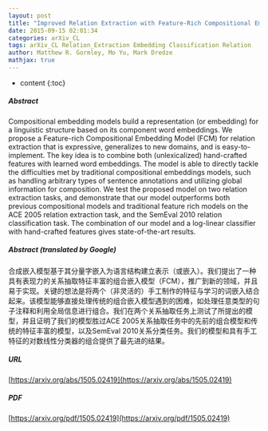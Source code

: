 ```yaml
---
layout: post
title: "Improved Relation Extraction with Feature-Rich Compositional Embedding Models"
date: 2015-09-15 02:01:34
categories: arXiv_CL
tags: arXiv_CL Relation_Extraction Embedding Classification Relation
author: Matthew R. Gormley, Mo Yu, Mark Dredze
mathjax: true
---
```


* content
{:toc}

##### Abstract
Compositional embedding models build a representation (or embedding) for a linguistic structure based on its component word embeddings. We propose a Feature-rich Compositional Embedding Model (FCM) for relation extraction that is expressive, generalizes to new domains, and is easy-to-implement. The key idea is to combine both (unlexicalized) hand-crafted features with learned word embeddings. The model is able to directly tackle the difficulties met by traditional compositional embeddings models, such as handling arbitrary types of sentence annotations and utilizing global information for composition. We test the proposed model on two relation extraction tasks, and demonstrate that our model outperforms both previous compositional models and traditional feature rich models on the ACE 2005 relation extraction task, and the SemEval 2010 relation classification task. The combination of our model and a log-linear classifier with hand-crafted features gives state-of-the-art results.

##### Abstract (translated by Google)
合成嵌入模型基于其分量字嵌入为语言结构建立表示（或嵌入）。我们提出了一种具有表现力的关系抽取特征丰富的组合嵌入模型（FCM），推广到新的领域，并且易于实现。关键的想法是将两个（非灵活的）手工制作的特征与学习的词嵌入结合起来。该模型能够直接处理传统的组合嵌入模型遇到的困难，如处理任意类型的句子注释和利用全局信息进行组合。我们在两个关系抽取任务上测试了所提出的模型，并且证明了我们的模型胜过ACE 2005关系抽取任务中的先前的组合模型和传统的特征丰富的模型，以及SemEval 2010关系分类任务。我们的模型和具有手工特征的对数线性分类器的组合提供了最先进的结果。

##### URL
[https://arxiv.org/abs/1505.02419](https://arxiv.org/abs/1505.02419)

##### PDF
[https://arxiv.org/pdf/1505.02419](https://arxiv.org/pdf/1505.02419)

